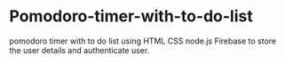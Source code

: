 # Pomodoro-timer-with-to-do-list
pomodoro timer with to do list using HTML CSS node.js Firebase to store the user details and authenticate user.
